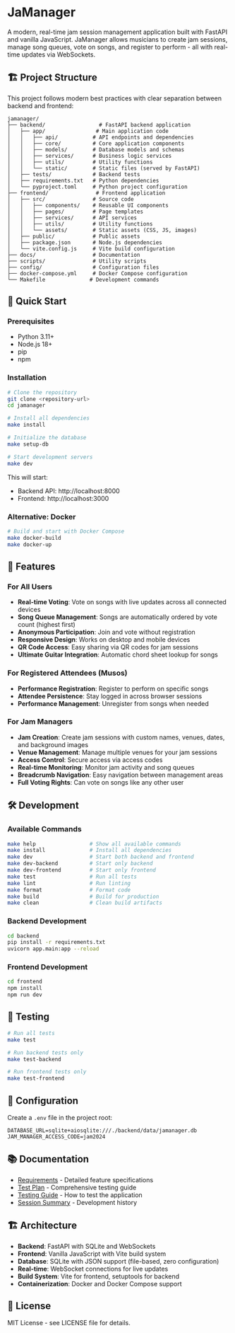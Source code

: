 # JaManager

A modern, real-time jam session management application built with FastAPI and vanilla JavaScript. JaManager allows musicians to create jam sessions, manage song queues, vote on songs, and register to perform - all with real-time updates via WebSockets.

## 🏗️ Project Structure

This project follows modern best practices with clear separation between backend and frontend:

```
jamanager/
├── backend/                 # FastAPI backend application
│   ├── app/                # Main application code
│   │   ├── api/           # API endpoints and dependencies
│   │   ├── core/          # Core application components
│   │   ├── models/        # Database models and schemas
│   │   ├── services/      # Business logic services
│   │   ├── utils/         # Utility functions
│   │   └── static/        # Static files (served by FastAPI)
│   ├── tests/             # Backend tests
│   ├── requirements.txt   # Python dependencies
│   └── pyproject.toml     # Python project configuration
├── frontend/               # Frontend application
│   ├── src/               # Source code
│   │   ├── components/    # Reusable UI components
│   │   ├── pages/         # Page templates
│   │   ├── services/      # API services
│   │   ├── utils/         # Utility functions
│   │   └── assets/        # Static assets (CSS, JS, images)
│   ├── public/            # Public assets
│   ├── package.json       # Node.js dependencies
│   └── vite.config.js     # Vite build configuration
├── docs/                  # Documentation
├── scripts/               # Utility scripts
├── config/                # Configuration files
├── docker-compose.yml     # Docker Compose configuration
└── Makefile              # Development commands
```

## 🚀 Quick Start

### Prerequisites
- Python 3.11+
- Node.js 18+
- pip
- npm

### Installation

```bash
# Clone the repository
git clone <repository-url>
cd jamanager

# Install all dependencies
make install

# Initialize the database
make setup-db

# Start development servers
make dev
```

This will start:
- Backend API: http://localhost:8000
- Frontend: http://localhost:3000

### Alternative: Docker

```bash
# Build and start with Docker Compose
make docker-build
make docker-up
```

## 🎵 Features

### For All Users
- **Real-time Voting**: Vote on songs with live updates across all connected devices
- **Song Queue Management**: Songs are automatically ordered by vote count (highest first)
- **Anonymous Participation**: Join and vote without registration
- **Responsive Design**: Works on desktop and mobile devices
- **QR Code Access**: Easy sharing via QR codes for jam sessions
- **Ultimate Guitar Integration**: Automatic chord sheet lookup for songs

### For Registered Attendees (Musos)
- **Performance Registration**: Register to perform on specific songs
- **Attendee Persistence**: Stay logged in across browser sessions
- **Performance Management**: Unregister from songs when needed

### For Jam Managers
- **Jam Creation**: Create jam sessions with custom names, venues, dates, and background images
- **Venue Management**: Manage multiple venues for your jam sessions
- **Access Control**: Secure access via access codes
- **Real-time Monitoring**: Monitor jam activity and song queues
- **Breadcrumb Navigation**: Easy navigation between management areas
- **Full Voting Rights**: Can vote on songs like any other user

## 🛠️ Development

### Available Commands

```bash
make help                 # Show all available commands
make install              # Install all dependencies
make dev                  # Start both backend and frontend
make dev-backend          # Start only backend
make dev-frontend         # Start only frontend
make test                 # Run all tests
make lint                 # Run linting
make format               # Format code
make build                # Build for production
make clean                # Clean build artifacts
```

### Backend Development

```bash
cd backend
pip install -r requirements.txt
uvicorn app.main:app --reload
```

### Frontend Development

```bash
cd frontend
npm install
npm run dev
```

## 🧪 Testing

```bash
# Run all tests
make test

# Run backend tests only
make test-backend

# Run frontend tests only
make test-frontend
```

## 🔧 Configuration

Create a `.env` file in the project root:

```env
DATABASE_URL=sqlite+aiosqlite:///./backend/data/jamanager.db
JAM_MANAGER_ACCESS_CODE=jam2024
```

## 📚 Documentation

- [Requirements](docs/REQUIREMENTS.md) - Detailed feature specifications
- [Test Plan](docs/TEST_PLAN.md) - Comprehensive testing guide
- [Testing Guide](docs/TESTING_GUIDE.md) - How to test the application
- [Session Summary](docs/SESSION_SUMMARY.md) - Development history

## 🏗️ Architecture

- **Backend**: FastAPI with SQLite and WebSockets
- **Frontend**: Vanilla JavaScript with Vite build system
- **Database**: SQLite with JSON support (file-based, zero configuration)
- **Real-time**: WebSocket connections for live updates
- **Build System**: Vite for frontend, setuptools for backend
- **Containerization**: Docker and Docker Compose support

## 📄 License

MIT License - see LICENSE file for details.